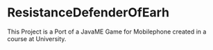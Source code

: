 # ResistanceDefenderOfEarh

This Project is a Port of a JavaME Game for Mobilephone created in a course at University.
